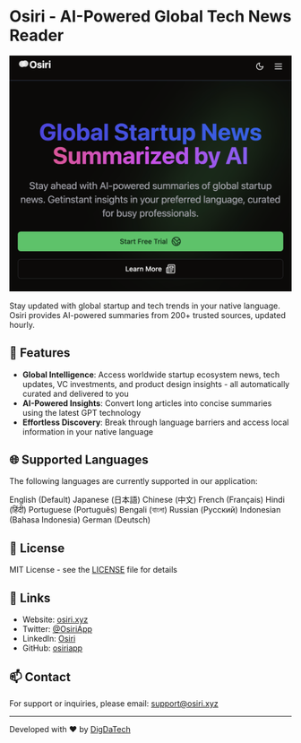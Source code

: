 # Osiri - AI-Powered Global Tech News Reader

![Osiri Logo](public/assets/og-image.jpg)

Stay updated with global startup and tech trends in your native language. Osiri provides AI-powered summaries from 200+ trusted sources, updated hourly.

## 🌟 Features

- **Global Intelligence**: Access worldwide startup ecosystem news, tech updates, VC investments, and product design insights - all automatically curated and delivered to you
- **AI-Powered Insights**: Convert long articles into concise summaries using the latest GPT technology
- **Effortless Discovery**: Break through language barriers and access local information in your native language


## 🌐 Supported Languages

The following languages are currently supported in our application:

English (Default)
Japanese (日本語)
Chinese (中文)
French (Français)
Hindi (हिंदी)
Portuguese (Português)
Bengali (বাংলা)
Russian (Русский)
Indonesian (Bahasa Indonesia)
German (Deutsch)

## 📄 License

MIT License - see the [LICENSE](LICENSE) file for details

## 🔗 Links

- Website: [osiri.xyz](https://osiri.xyz)
- Twitter: [@OsiriApp](https://twitter.com/OsiriApp)
- LinkedIn: [Osiri](https://www.linkedin.com/company/osiri)
- GitHub: [osiriapp](https://github.com/osiriapp)

## 📫 Contact

For support or inquiries, please email: support@osiri.xyz

---

Developed with ❤️ by [DigDaTech](https://osiri.xyz)